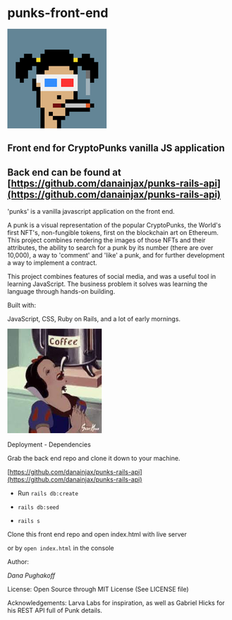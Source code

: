 # punks-front-end
![CryptoPunks](./assets/images/1660.PNG)
## Front end for CryptoPunks vanilla JS application

## Back end can be found at [https://github.com/danainjax/punks-rails-api](https://github.com/danainjax/punks-rails-api)

'punks' is a vanilla javascript application on the front end.   

A punk is a visual representation of the popular CryptoPunks, the World's first NFT's, non-fungible tokens, first on the blockchain art on Ethereum. This project combines rendering the images of those NFTs and their attributes, the ability to search for a punk by its number (there are over 10,000), a way to 'comment' and 'like' a punk, and for further development a way to implement a contract.  

 This project combines features of social media, and was a useful tool in learning JavaScript. The business problem it solves was learning the language through hands-on building.   

Built with:  

JavaScript, CSS, Ruby on Rails, and a lot of early mornings.   

![DevFuel](assets/images/SnowWhite.jpeg)

Deployment - Dependencies  

Grab the back end repo and clone it down to your machine.

[https://github.com/danainjax/punks-rails-api](https://github.com/danainjax/punks-rails-api)

* Run `rails db:create`  

* `rails db:seed`

* `rails s`

Clone this front end repo and open index.html with live server   

or by `open index.html` in the console

Author: 

*Dana Pughakoff*

License:
Open Source through MIT License (See LICENSE file)

Acknowledgements:
Larva Labs for inspiration, as well as Gabriel Hicks for his REST API full of Punk details.


